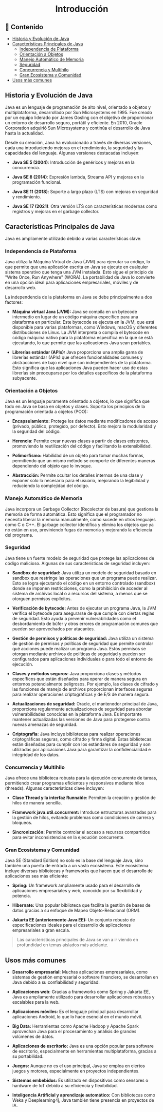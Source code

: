 <h1 align="center">Introducción</h1>

<h2>📑 Contenido</h2>

- [Historia y Evolución de Java](#historia-y-evolución-de-java)
- [Características Principales de Java](#características-principales-de-java)
  - [Independencia de Plataforma](#independencia-de-plataforma)
  - [Orientación a Objetos](#orientación-a-objetos)
  - [Manejo Automático de Memoria](#manejo-automático-de-memoria)
  - [Seguridad](#seguridad)
  - [Concurrencia y Multihilo](#concurrencia-y-multihilo)
  - [Gran Ecosistema y Comunidad](#gran-ecosistema-y-comunidad)
- [Usos más comunes](#usos-más-comunes)

## Historia y Evolución de Java

Java es un lenguaje de programación de alto nivel, orientado a objetos y multiplataforma, desarrollado por Sun Microsystems en 1995. Fue creado por un equipo liderado por James Gosling con el objetivo de proporcionar un entorno de desarrollo seguro, portátil y eficiente. En 2010, Oracle Corporation adquirió Sun Microsystems y continúa el desarrollo de Java hasta la actualidad.

Desde su creación, Java ha evolucionado a través de diversas versiones, cada una introduciendo mejoras en el rendimiento, la seguridad y las capacidades del lenguaje. Algunas versiones destacadas incluyen:

- **Java SE 5 (2004)**: Introducción de genéricos y mejoras en la concurrencia.

- **Java SE 8 (2014)**: Expresión lambda, Streams API y mejoras en la programación funcional.

- **Java SE 11 (2018)**: Soporte a largo plazo (LTS) con mejoras en seguridad y rendimiento.

- **Java SE 17 (2021)**: Otra versión LTS con características modernas como registros y mejoras en el garbage collector.

## Características Principales de Java

Java es ampliamente utilizado debido a varias características clave:

### Independencia de Plataforma

Java utiliza la Máquina Virtual de Java (JVM) para ejecutar su código, lo que permite que una aplicación escrita en Java se ejecute en cualquier sistema operativo que tenga una JVM instalada. Esto sigue el principio de "Write Once, Run Anywhere" (WORA). La portabilidad de Java lo convierte en una opción ideal para aplicaciones empresariales, móviles y de desarrollo web.

La independencia de la plataforma en Java se debe principalmente a dos factores:

- **Máquina virtual Java (JVM):** Java se compila en un bytecode intermedio en lugar de un código máquina específico para una plataforma en particular. Este bytecode se ejecuta en la JVM, que está disponible para varias plataformas, como Windows, macOS y diferentes distribuciones de Linux. La JVM interpreta o compila el bytecode en código máquina nativo para la plataforma específica en la que se está ejecutando, lo que permite que las aplicaciones Java sean portables.

- **Librerías estándar (APIs):** Java proporciona una amplia gama de librerías estándar (APIs) que ofrecen funcionalidades comunes y abstracciones de bajo nivel que son independientes de la plataforma. Esto significa que las aplicaciones Java pueden hacer uso de estas librerías sin preocuparse por los detalles específicos de la plataforma subyacente.

### Orientación a Objetos

Java es un lenguaje puramente orientado a objetos, lo que significa que todo en Java se basa en objetos y clases. Soporta los principios de la programación orientada a objetos (POO):

- **Encapsulamiento:** Protege los datos mediante modificadores de acceso (privado, público, protegido, por defecto). Esto mejora la modularidad y la seguridad del código.

- **Herencia:** Permite crear nuevas clases a partir de clases existentes, promoviendo la reutilización del código y facilitando la extensibilidad.

- **Polimorfismo:** Habilidad de un objeto para tomar muchas formas, permitiendo que un mismo método se comporte de diferentes maneras dependiendo del objeto que lo invoque.

- **Abstracción:** Permite ocultar los detalles internos de una clase y exponer solo lo necesario para el usuario, mejorando la legibilidad y reduciendo la complejidad del código.

### Manejo Automático de Memoria

Java incorpora un Garbage Collector (Recolector de basura) que gestiona la memoria de forma automática. Esto significa que el programador no necesita liberar la memoria manualmente, como sucede en otros lenguajes como C o C++. El garbage collector identifica y elimina los objetos que ya no están en uso, previniendo fugas de memoria y mejorando la eficiencia del programa.

### Seguridad

Java tiene un fuerte modelo de seguridad que protege las aplicaciones de código malicioso. Algunas de sus características de seguridad incluyen:

- **Sandbox de seguridad:** Java utiliza un modelo de seguridad basado en sandbox que restringe las operaciones que un programa puede realizar. Esto se logra ejecutando el código en un entorno controlado (sandbox) donde se imponen restricciones, como la prohibición de acceder al sistema de archivos local o a recursos del sistema, a menos que se otorguen permisos explícitos.

- **Verificación de bytecode:** Antes de ejecutar un programa Java, la JVM verifica el bytecode para asegurarse de que cumple con ciertas reglas de seguridad. Esto ayuda a prevenir vulnerabilidades como el desbordamiento de búfer y otros errores de programación comunes que pueden ser aprovechados por atacantes.

- **Gestión de permisos y políticas de seguridad:** Java utiliza un sistema de gestión de permisos y políticas de seguridad que permite controlar qué acciones puede realizar un programa Java. Estos permisos se otorgan mediante archivos de políticas de seguridad y pueden ser configurados para aplicaciones individuales o para todo el entorno de ejecución.

- **Clases y métodos seguros:** Java proporciona clases y métodos específicos que están diseñados para operar de manera segura en entornos potencialmente peligrosos. Por ejemplo, las clases de cifrado y las funciones de manejo de archivos proporcionan interfaces seguras para realizar operaciones criptográficas y de E/S de manera segura.

- **Actualizaciones de seguridad:** Oracle, el mantenedor principal de Java, proporciona regularmente actualizaciones de seguridad para abordar vulnerabilidades conocidas en la plataforma Java. Es importante mantener actualizadas las versiones de Java para protegerse contra nuevas amenazas de seguridad.

- **Criptografía:** Java incluye bibliotecas para realizar operaciones criptográficas seguras, como cifrado y firma digital. Estas bibliotecas están diseñadas para cumplir con los estándares de seguridad y son utilizadas por aplicaciones Java para garantizar la confidencialidad e integridad de los datos.

### Concurrencia y Multihilo

Java ofrece una biblioteca robusta para la ejecución concurrente de tareas, permitiendo crear programas eficientes y responsivos mediante hilos (threads). Algunas características clave incluyen:

- **Clase Thread y la interfaz Runnable:** Permiten la creación y gestión de hilos de manera sencilla.

- **Framework java.util.concurrent:** Introduce estructuras avanzadas para la gestión de hilos, evitando problemas como condiciones de carrera y bloqueos.

- **Sincronización:** Permite controlar el acceso a recursos compartidos para evitar inconsistencias en la ejecución concurrente.

### Gran Ecosistema y Comunidad

Java SE (Standard Edition) no solo es la base del lenguaje Java, sino también una puerta de entrada a un vasto ecosistema. Este ecosistema incluye diversas bibliotecas y frameworks que hacen que el desarrollo de aplicaciones sea más eficiente:

- **Spring:** Un framework ampliamente usado para el desarrollo de aplicaciones empresariales y web, conocido por su flexibilidad y potencia.

- **Hibernate:** Una popular biblioteca que facilita la gestión de bases de datos gracias a su enfoque de Mapeo Objeto-Relacional (ORM).

- **Jakarta EE (anteriormente Java EE):** Un conjunto robusto de especificaciones ideales para el desarrollo de aplicaciones empresariales a gran escala.

> Las características principales de Java se van a ir viendo en profundidad en temas aislados más adelante.

## Usos más comunes

- **Desarrollo empresarial:** Muchas aplicaciones empresariales, como sistemas de gestión empresarial o software financiero, se desarrollan en Java debido a su confiabilidad y seguridad.

- **Aplicaciones web:** Gracias a frameworks como Spring y Jakarta EE, Java es ampliamente utilizado para desarrollar aplicaciones robustas y escalables para la web.

- **Aplicaciones móviles:** Es el lenguaje principal para desarrollar aplicaciones Android, lo que lo hace esencial en el mundo móvil.

- **Big Data:** Herramientas como Apache Hadoop y Apache Spark aprovechan Java para el procesamiento y análisis de grandes volúmenes de datos.

- **Aplicaciones de escritorio:** Java es una opción popular para software de escritorio, especialmente en herramientas multiplataforma, gracias a su portabilidad.

- **Juegos:** Aunque no es el uso principal, Java se emplea en ciertos juegos y motores, especialmente en proyectos independientes.

- **Sistemas embebidos:** Es utilizado en dispositivos como sensores o hardware de IoT debido a su eficiencia y flexibilidad.

- **Inteligencia Artificial y aprendizaje automático:** Con bibliotecas como Weka y Deeplearning4j, Java también tiene presencia en proyectos de IA.
